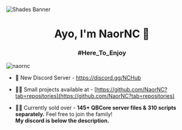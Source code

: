 ![Shades Banner](https://github.com/Shades-Development/Shades/assets/88840862/b41ae448-945e-498c-ab5c-907982ce12c4)

<h1 align="center">Ayo, I'm NaorNC 👋</h1>
<h3 align="center">#Here_To_Enjoy</h3>
<p align="left"> <img src="https://komarev.com/ghpvc/?username=naornc&label=Profile%20views&color=0e75b6&style=flat" alt="naornc" /> </p>

- 🍒 New Discord Server - https://discord.gg/NCHub

- 👨‍💻 Small projects available at - [https://github.com/NaorNC?tab=repositories](https://github.com/NaorNC?tab=repositories)

- 👨‍💼 Currently sold over - **145+ QBCore server files & 310 scripts separately.** Feel free to join the family! <br>
**My discord is below the description.**</br>
